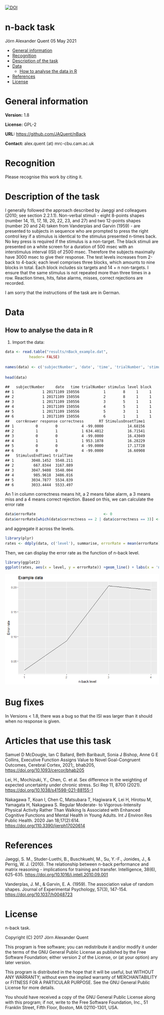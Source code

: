 [![DOI](https://zenodo.org/badge/110142363.svg)](https://zenodo.org/badge/latestdoi/110142363)

n-back task
================
Jörn Alexander Quent
05 May 2021

-   [General information](#general-information)
-   [Recognition](#recognition)
-   [Description of the task](#description-of-the-task)
-   [Data](#data)
    -   [How to analyse the data in R](#how-to-analyse-the-data-in-r)
-   [References](#references)
-   [License](#license)

General information
===================

**Version:** 1.8

**License:** GPL-2

**URL:** <https://github.com/JAQuent/nBack>

**Contact:** alex.quent (at) mrc-cbu.cam.ac.uk

Recognition
===========

Please recognise this work by citing it.

Description of the task
=======================

I generally followed the approach described by Jaeggi and colleagues (2010; see section 2.2.1.1). Non-verbal stimuli - eight 8-points shapes (number 14, 15, 17, 18, 20, 22, 23, and 27) and two 12-points shapes (number 20 and 24) taken from Vanderplas and Garvin (1959) - are presented to subjects in sequence who are prompted to press the right control key if a stimulus is identical to the stimulus presented n-times back. No key press is required if the stimulus is a non-target. The black stimuli are presented on a white screen for a duration of 500 msec with an interstimulus interval (ISI) of 2500 msec. Therefore the subjects maximally have 3000 msec to give their response. The test levels increases from 2-back to 4-back; each level comprises three blocks, which amounts to nine blocks in total. Each block includes six targets and 14 + n non-targets. I ensure that the same stimulus is not repeated more than three times in a row. Reaction times, hits, false alarms, misses, correct rejections are recorded.

I am sorry that the instructions of the task are in German.

Data
====

How to analyse the data in R
----------------------------

1.  Import the data:

``` r
data <- read.table("results/nBack_example.dat", 
           header= FALSE)

names(data) <- c('subjectNumber', 'date', 'time', 'trialNumber', 'stimulus', 'level', 'block', 'corrAnswer', 'response', 'correctness', 'RT', 'StimulusOnsetTime1','StimulusEndTime1', 'trialTime')

head(data)
```

    ##   subjectNumber     date   time trialNumber stimulus level block
    ## 1             1 20171109 150556           1        8     1     1
    ## 2             1 20171109 150556           2        8     1     1
    ## 3             1 20171109 150556           3        5     1     1
    ## 4             1 20171109 150556           4        5     1     1
    ## 5             1 20171109 150556           5        3     1     1
    ## 6             1 20171109 150556           6        1     1     1
    ##   corrAnswer response correctness       RT StimulusOnsetTime1
    ## 1          0        0           4 -99.0000           14.68156
    ## 2          1        1           1 634.4812           16.71541
    ## 3          0        0           4 -99.0000           16.43049
    ## 4          1        1           1 953.1878           16.28229
    ## 5          0        0           4 -99.0000           17.17728
    ## 6          0        0           4 -99.0000           16.60908
    ##   StimulusEndTime1 trialTime
    ## 1        3048.1452  5548.211
    ## 2         667.8344  3167.889
    ## 3        3047.9408  5548.004
    ## 4         985.9618  3486.016
    ## 5        3034.7877  5534.839
    ## 6        3033.4444  5533.497

An 1 in column correctness means hit, a 2 means false alarm, a 3 means miss and a 4 means correct rejection. Based on this, we can calculate the error rate

``` r
data$errorRate                               <- 0
data$errorRate[which(data$correctness == 2 | data$correctness == 3)] <- 1
```

and aggregate it across the levels.

``` r
library(plyr)
rates <- ddply(data, c('level'), summarise, errorRate = mean(errorRate))
```

Then, we can display the error rate as the function of n-back level.

``` r
library(ggplot2)
ggplot(rates, aes(x = level, y = errorRate)) +geom_line() + labs(x = 'n-back level', y = 'Error rate', title = 'Example data')
```

![](README_files/figure-markdown_github/unnamed-chunk-4-1.png)

Bug fixes
====
In Versions < 1.8, there was a bug so that the ISI was larger than it should when no response is given. 

Articles that use this task
===========================
Samuel D McDougle, Ian C Ballard, Beth Baribault, Sonia J Bishop, Anne G E Collins, Executive Function Assigns Value to Novel Goal-Congruent Outcomes, Cerebral Cortex, 2021;, bhab205, https://doi.org/10.1093/cercor/bhab205

Lei, H., Mochizuki, Y., Chen, C. et al. Sex difference in the weighting of expected uncertainty under chronic stress. Sci Rep 11, 8700 (2021). https://doi.org/10.1038/s41598-021-88155-1

Nakagawa T, Koan I, Chen C, Matsubara T, Hagiwara K, Lei H, Hirotsu M, Yamagata H, Nakagawa S. Regular Moderate- to Vigorous-Intensity Physical Activity Rather Than Walking Is Associated with Enhanced Cognitive Functions and Mental Health in Young Adults. Int J Environ Res Public Health. 2020 Jan 18;17(2):614. https://doi.org/110.3390/ijerph17020614

References
==========

Jaeggi, S. M., Studer-Luethi, B., Buschkuehl, M., Su, Y.-F., Jonides, J., & Perrig, W. J. (2010). The relationship between n-back performance and matrix reasoning - implications for training and transfer. Intelligence, 38(6), 625-635. <https://doi.org/10.1016/j.intell.2010.09.001>

Vanderplas, J. M., & Garvin, E. A. (1959). The association value of random shapes. Journal of Experimental Psychology, 57(3), 147-154. <https://doi.org/10.1037/h0048723>

License
=======

n-back task.

Copyright (C) 2017 Jörn Alexander Quent

This program is free software; you can redistribute it and/or modify it under the terms of the GNU General Public License as published by the Free Software Foundation; either version 2 of the License, or (at your option) any later version.

This program is distributed in the hope that it will be useful, but WITHOUT ANY WARRANTY; without even the implied warranty of MERCHANTABILITY or FITNESS FOR A PARTICULAR PURPOSE. See the GNU General Public License for more details.

You should have received a copy of the GNU General Public License along with this program; if not, write to the Free Software Foundation, Inc., 51 Franklin Street, Fifth Floor, Boston, MA 02110-1301, USA.
